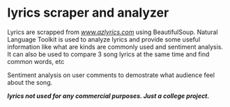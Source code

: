 # lyrics scraper and analyzer

Lyrics are scrapped from *www.azlyrics.com* using BeautifulSoup. Natural Language Toolkit is used to analyze lyrics and provide some useful information like what are kinds are commonly used and sentiment analysis. It can also be used to compare 3 song lyrics at the same time and find common words, etc

Sentiment analysis on user comments to demostrate what audience feel about the song.


***lyrics not used for any commercial purposes. Just a college project.***

